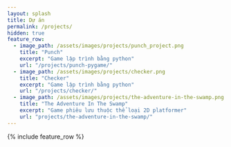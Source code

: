 ```yaml
---
layout: splash
title: Dự án
permalink: /projects/
hidden: true
feature_row:
  - image_path: /assets/images/projects/punch_project.png
    title: "Punch"
    excerpt: "Game lập trình bằng python"
    url: "/projects/punch-pygame/"
  - image_path: /assets/images/projects/checker.png
    title: "Checker"
    excerpt: "Game lập trình bằng python"
    url: "/projects/checker/"
  - image_path: /assets/images/projects/the-adventure-in-the-swamp.png
    title: "The Adventure In The Swamp"
    excerpt: "Game phiêu lưu thuộc thể loại 2D platformer"
    url: "projects/the-adventure-in-the-swamp/"
---
```


{% include feature_row %}
